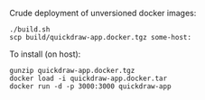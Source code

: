 Crude deployment of unversioned docker images:

    ./build.sh
    scp build/quickdraw-app.docker.tgz some-host:

To install (on host):

    gunzip quickdraw-app.docker.tgz
    docker load -i quickdraw-app.docker.tar
    docker run -d -p 3000:3000 quickdraw-app
